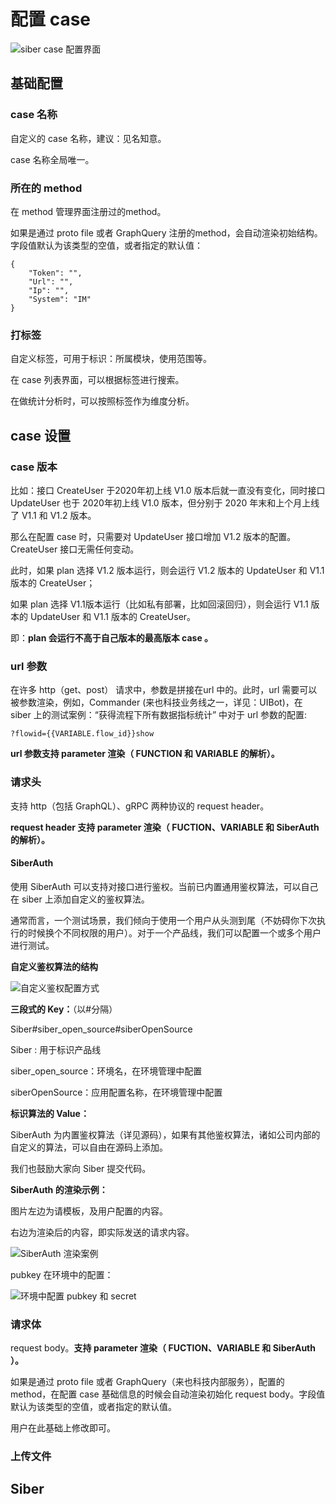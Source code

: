 # 配置 case

![siber case &#x914D;&#x7F6E;&#x754C;&#x9762;](../../.gitbook/assets/image.png)

## 基础配置

### **case 名称**

自定义的 case 名称，建议：见名知意。

case 名称全局唯一。

### **所在的 method**

在 method 管理界面注册过的method。

如果是通过 proto file 或者 GraphQuery 注册的method，会自动渲染初始结构。字段值默认为该类型的空值，或者指定的默认值：

```text
{
    "Token": "",
    "Url": "",
    "Ip": "",
    "System": "IM"
}
```

### 打标签

自定义标签，可用于标识：所属模块，使用范围等。

在 case 列表界面，可以根据标签进行搜索。

在做统计分析时，可以按照标签作为维度分析。

## case 设置

### case 版本

比如：接口 CreateUser 于2020年初上线 V1.0 版本后就一直没有变化，同时接口 UpdateUser 也于 2020年初上线 V1.0 版本，但分别于 2020 年末和上个月上线了 V1.1 和 V1.2 版本。

那么在配置 case 时，只需要对 UpdateUser 接口增加 V1.2 版本的配置。CreateUser 接口无需任何变动。

此时，如果 plan 选择 V1.2 版本运行，则会运行 V1.2 版本的 UpdateUser 和 V1.1 版本的 CreateUser；

如果 plan 选择 V1.1版本运行（比如私有部署，比如回滚回归），则会运行 V1.1 版本的 UpdateUser 和 V1.1 版本的 CreateUser。

即：**plan 会运行不高于自己版本的最高版本 case 。**

### **url 参数**

在许多 http（get、post） 请求中，参数是拼接在url 中的。此时，url 需要可以被参数渲染，例如，Commander \(来也科技业务线之一，详见：UIBot\)，在 siber 上的测试案例：“获得流程下所有数据指标统计” 中对于 url 参数的配置:

`?flowid={{VARIABLE.flow_id}}show`

**url 参数支持 parameter 渲染（ FUNCTION 和 VARIABLE 的解析）。**

### 请求头

支持 http（包括 GraphQL）、gRPC 两种协议的 request header。

**request header 支持 parameter 渲染（ FUCTION、VARIABLE 和 SiberAuth 的解析）。**

#### **SiberAuth**

使用 SiberAuth 可以支持对接口进行鉴权。当前已内置通用鉴权算法，可以自己在 siber 上添加自定义的鉴权算法。

通常而言，一个测试场景，我们倾向于使用一个用户从头测到尾（不妨碍你下次执行的时候换个不同权限的用户）。对于一个产品线，我们可以配置一个或多个用户进行测试。

**自定义鉴权算法的结构**

![&#x81EA;&#x5B9A;&#x4E49;&#x9274;&#x6743;&#x914D;&#x7F6E;&#x65B9;&#x5F0F;](../../.gitbook/assets/image%20%283%29.png)

**三段式的 Key：**（以\#分隔）

Siber\#siber\_open\_source\#siberOpenSource

Siber : 用于标识产品线

siber\_open\_source：环境名，在环境管理中配置

siberOpenSource：应用配置名称，在环境管理中配置

**标识算法的 Value：**

SiberAuth 为内置鉴权算法（详见源码），如果有其他鉴权算法，诸如公司内部的自定义的算法，可以自由在源码上添加。

我们也鼓励大家向 Siber 提交代码。

**SiberAuth 的渲染示例：**

图片左边为请模板，及用户配置的内容。

右边为渲染后的内容，即实际发送的请求内容。

![SiberAuth &#x6E32;&#x67D3;&#x6848;&#x4F8B;](../../.gitbook/assets/image%20%281%29.png)

pubkey 在环境中的配置：

![&#x73AF;&#x5883;&#x4E2D;&#x914D;&#x7F6E; pubkey &#x548C; secret](../../.gitbook/assets/image%20%282%29.png)

### 请求体

request body。**支持 parameter 渲染（ FUCTION、VARIABLE 和 SiberAuth ）。**

如果是通过 proto file 或者 GraphQuery（来也科技内部服务），配置的 method，在配置 case 基础信息的时候会自动渲染初始化 request body。字段值默认为该类型的空值，或者指定的默认值。

用户在此基础上修改即可。

### 上传文件



## 



## Siber

